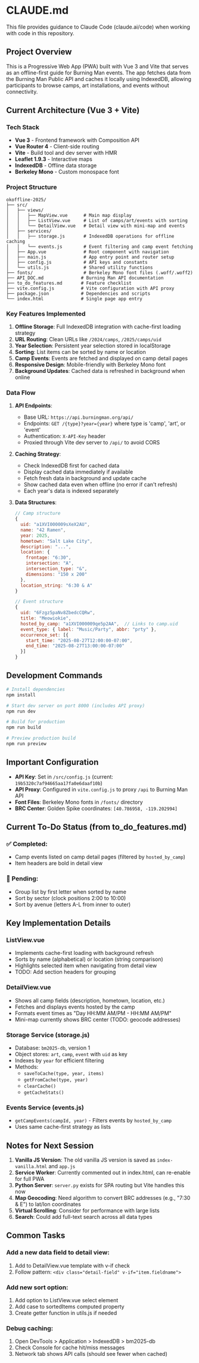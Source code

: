 # CLAUDE.md

This file provides guidance to Claude Code (claude.ai/code) when working with code in this repository.

## Project Overview

This is a Progressive Web App (PWA) built with Vue 3 and Vite that serves as an offline-first guide for Burning Man events. The app fetches data from the Burning Man Public API and caches it locally using IndexedDB, allowing participants to browse camps, art installations, and events without connectivity.

## Current Architecture (Vue 3 + Vite)

### Tech Stack
- **Vue 3** - Frontend framework with Composition API
- **Vue Router 4** - Client-side routing
- **Vite** - Build tool and dev server with HMR
- **Leaflet 1.9.3** - Interactive maps
- **IndexedDB** - Offline data storage
- **Berkeley Mono** - Custom monospace font

### Project Structure
```
okoffline-2025/
├── src/
│   ├── views/
│   │   ├── MapView.vue      # Main map display
│   │   ├── ListView.vue     # List of camps/art/events with sorting
│   │   └── DetailView.vue   # Detail view with mini-map and events
│   ├── services/
│   │   ├── storage.js       # IndexedDB operations for offline caching
│   │   └── events.js        # Event filtering and camp event fetching
│   ├── App.vue              # Root component with navigation
│   ├── main.js              # App entry point and router setup
│   ├── config.js            # API keys and constants
│   └── utils.js             # Shared utility functions
├── fonts/                   # Berkeley Mono font files (.woff/.woff2)
├── API_DOC.md              # Burning Man API documentation
├── to_do_features.md       # Feature checklist
├── vite.config.js          # Vite configuration with API proxy
├── package.json            # Dependencies and scripts
└── index.html              # Single page app entry
```

### Key Features Implemented
1. **Offline Storage**: Full IndexedDB integration with cache-first loading strategy
2. **URL Routing**: Clean URLs like `/2024/camps`, `/2025/camps/uid`
3. **Year Selection**: Persistent year selection stored in localStorage
4. **Sorting**: List items can be sorted by name or location
5. **Camp Events**: Events are fetched and displayed on camp detail pages
6. **Responsive Design**: Mobile-friendly with Berkeley Mono font
7. **Background Updates**: Cached data is refreshed in background when online

### Data Flow
1. **API Endpoints**: 
   - Base URL: `https://api.burningman.org/api/`
   - Endpoints: `GET /{type}?year={year}` where type is 'camp', 'art', or 'event'
   - Authentication: `X-API-Key` header
   - Proxied through Vite dev server to `/api/` to avoid CORS

2. **Caching Strategy**:
   - Check IndexedDB first for cached data
   - Display cached data immediately if available
   - Fetch fresh data in background and update cache
   - Show cached data even when offline (no error if can't refresh)
   - Each year's data is indexed separately

3. **Data Structures**:
   ```javascript
   // Camp structure
   {
     uid: "a1XVI000009sXeX2AU",
     name: "42 Ramen",
     year: 2025,
     hometown: "Salt Lake City",
     description: "...",
     location: {
       frontage: "6:30",
       intersection: "A",
       intersection_type: "&",
       dimensions: "150 x 200"
     },
     location_string: "6:30 & A"
   }
   
   // Event structure
   {
     uid: "6Fzgz5paNv8ZbedcCQRw",
     title: "Meowiokie",
     hosted_by_camp: "a1XVI000009qe5p2AA",  // Links to camp.uid
     event_type: { label: "Music/Party", abbr: "prty" },
     occurrence_set: [{
       start_time: "2025-08-27T12:00:00-07:00",
       end_time: "2025-08-27T13:00:00-07:00"
     }]
   }
   ```

## Development Commands

```bash
# Install dependencies
npm install

# Start dev server on port 8000 (includes API proxy)
npm run dev

# Build for production
npm run build

# Preview production build
npm run preview
```

## Important Configuration

- **API Key**: Set in `/src/config.js` (current: `19b5320c7af94665aa17fa0e6daaf10b`)
- **API Proxy**: Configured in `vite.config.js` to proxy `/api` to Burning Man API
- **Font Files**: Berkeley Mono fonts in `/fonts/` directory
- **BRC Center**: Golden Spike coordinates: `[40.786958, -119.202994]`

## Current To-Do Status (from to_do_features.md)

### ✅ Completed:
- Camp events listed on camp detail pages (filtered by `hosted_by_camp`)
- Item headers are bold in detail view

### 🔲 Pending:
- Group list by first letter when sorted by name
- Sort by sector (clock positions 2:00 to 10:00)
- Sort by avenue (letters A-L from inner to outer)

## Key Implementation Details

### ListView.vue
- Implements cache-first loading with background refresh
- Sorts by name (alphabetical) or location (string comparison)
- Highlights selected item when navigating from detail view
- TODO: Add section headers for grouping

### DetailView.vue
- Shows all camp fields (description, hometown, location, etc.)
- Fetches and displays events hosted by the camp
- Formats event times as "Day HH:MM AM/PM - HH:MM AM/PM"
- Mini-map currently shows BRC center (TODO: geocode addresses)

### Storage Service (storage.js)
- Database: `bm2025-db`, version 1
- Object stores: `art`, `camp`, `event` with `uid` as key
- Indexes by `year` for efficient filtering
- Methods:
  - `saveToCache(type, year, items)`
  - `getFromCache(type, year)`
  - `clearCache()`
  - `getCacheStats()`

### Events Service (events.js)
- `getCampEvents(campId, year)` - Filters events by `hosted_by_camp`
- Uses same cache-first strategy as lists

## Notes for Next Session

1. **Vanilla JS Version**: The old vanilla JS version is saved as `index-vanilla.html` and `app.js`
2. **Service Worker**: Currently commented out in index.html, can re-enable for full PWA
3. **Python Server**: `server.py` exists for SPA routing but Vite handles this now
4. **Map Geocoding**: Need algorithm to convert BRC addresses (e.g., "7:30 & E") to lat/lon coordinates
5. **Virtual Scrolling**: Consider for performance with large lists
6. **Search**: Could add full-text search across all data types

## Common Tasks

### Add a new data field to detail view:
1. Add to DetailView.vue template with v-if check
2. Follow pattern: `<div class="detail-field" v-if="item.fieldname">`

### Add new sort option:
1. Add option to ListView.vue select element
2. Add case to sortedItems computed property
3. Create getter function in utils.js if needed

### Debug caching:
1. Open DevTools > Application > IndexedDB > bm2025-db
2. Check Console for cache hit/miss messages
3. Network tab shows API calls (should see fewer when cached)